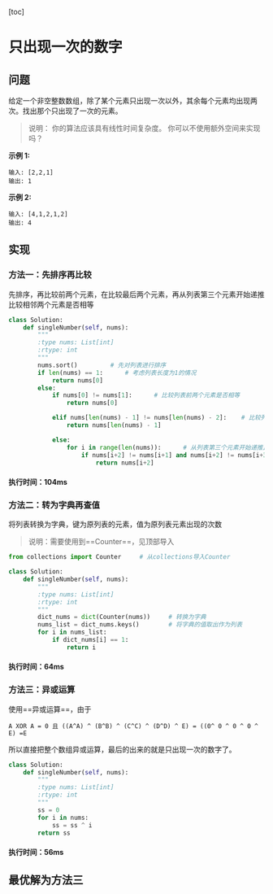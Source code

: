 [toc]
# 只出现一次的数字
## 问题
给定一个非空整数数组，除了某个元素只出现一次以外，其余每个元素均出现两次。找出那个只出现了一次的元素。

> 说明：
> 你的算法应该具有线性时间复杂度。 你可以不使用额外空间来实现吗？

**示例 1:**

```
输入: [2,2,1]
输出: 1
```
**示例 2:**

```
输入: [4,1,2,1,2]
输出: 4
```

## 实现
### 方法一：先排序再比较

先排序，再比较前两个元素，在比较最后两个元素，再从列表第三个元素开始递推比较相邻两个元素是否相等
```python
class Solution:
    def singleNumber(self, nums):
        """
        :type nums: List[int]
        :rtype: int
        """
        nums.sort()         # 先对列表进行排序
        if len(nums) == 1:      # 考虑列表长度为1的情况
            return nums[0]
        else:
            if nums[0] != nums[1]:      # 比较列表前两个元素是否相等
                return nums[0]

            elif nums[len(nums) - 1] != nums[len(nums) - 2]:    # 比较列表最后两个元素是否相等
                return nums[len(nums) - 1]

            else:
                for i in range(len(nums)):      # 从列表第三个元素开始递推比较相邻两个元素是否相等
                    if nums[i+2] != nums[i+1] and nums[i+2] != nums[i+3]:
                        return nums[i+2]
```
#### 执行时间：104ms

### 方法二：转为字典再查值

将列表转换为字典，键为原列表的元素，值为原列表元素出现的次数
> 说明：需要使用到==Counter==，见顶部导入

```python
from collections import Counter     # 从collections导入Counter

class Solution:
    def singleNumber(self, nums):
        """
        :type nums: List[int]
        :rtype: int
        """
        dict_nums = dict(Counter(nums))     # 转换为字典
        nums_list = dict_nums.keys()        # 将字典的值取出作为列表
        for i in nums_list:
            if dict_nums[i] == 1:
                return i
```
#### 执行时间：64ms

### 方法三：异或运算

使用==异或运算==，由于
```
A XOR A = 0 且 ((A^A) ^ (B^B) ^ (C^C) ^ (D^D) ^ E) = ((0^ 0 ^ 0 ^ 0 ^ E) =E
```
所以直接把整个数组异或运算，最后的出来的就是只出现一次的数字了。

```python
class Solution:
    def singleNumber(self, nums):
        """
        :type nums: List[int]
        :rtype: int
        """
        ss = 0
        for i in nums:
            ss = ss ^ i
        return ss
```
#### 执行时间：56ms


## 最优解为方法三
